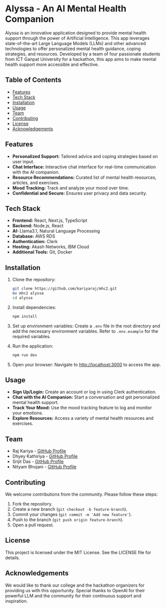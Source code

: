 # Alyssa - An AI Mental Health Companion

Alyssa is an innovative application designed to provide mental health support through the power of Artificial Intelligence. This app leverages state-of-the-art Large Language Models (LLMs) and other advanced technologies to offer personalized mental health guidance, coping strategies, and resources. Developed by a team of four passionate students from ICT Ganpat University for a hackathon, this app aims to make mental health support more accessible and effective.

## Table of Contents
- [Features](#features)
- [Tech Stack](#tech-stack)
- [Installation](#installation)
- [Usage](#usage)
- [Team](#team)
- [Contributing](#contributing)
- [License](#license)
- [Acknowledgements](#acknowledgements)

## Features
- **Personalized Support:** Tailored advice and coping strategies based on user input.
- **Chat Interface:** Interactive chat interface for real-time communication with the AI companion.
- **Resource Recommendations:** Curated list of mental health resources, articles, and exercises.
- **Mood Tracking:** Track and analyze your mood over time.
- **Confidential and Secure:** Ensures user privacy and data security.

## Tech Stack
- **Frontend:** React, Next.js, TypeScript
- **Backend:** Node.js, React
- **AI:** Llama3.1, Natural Language Processing
- **Database:** AWS RDS
- **Authentication:** Clerk
- **Hosting:** Akash Networks, IBM Cloud
- **Additional Tools:** Git, Docker

## Installation
1. Clone the repository:
    ```bash
    git clone https://github.com/kariyaraj/mhc2.git
    mv mhc2 alyssa
    cd alyssa
    ```
2. Install dependencies:
    ```bash
    npm install
    ```
3. Set up environment variables:
    Create a `.env` file in the root directory and add the necessary environment variables. Refer to `.env.example` for the required variables.

4. Run the application:
    ```bash
    npm run dev
    ```

5. Open your browser:
    Navigate to [http://localhost:3000](http://localhost:3000) to access the app.

## Usage
- **Sign Up/Login:** Create an account or log in using Clerk authentication.
- **Chat with the AI Companion:** Start a conversation and get personalized mental health support.
- **Track Your Mood:** Use the mood tracking feature to log and monitor your emotions.
- **Explore Resources:** Access a variety of mental health resources and exercises.

## Team
- Raj Kariya - [GitHub Profile](https://github.com/kariyaraj)
- Dhyey Kathiriya - [GitHub Profile](https://github.com/dk3775)
- Srijit Das - [GitHub Profile](https://github.com/godspeed1709)
- Nityam Bhojani - [GitHub Profile](https://github.com/niityam)

## Contributing
We welcome contributions from the community. Please follow these steps:
1. Fork the repository.
2. Create a new branch (`git checkout -b feature-branch`).
3. Commit your changes (`git commit -m 'Add new feature'`).
4. Push to the branch (`git push origin feature-branch`).
5. Open a pull request.

## License
This project is licensed under the MIT License. See the LICENSE file for details.

## Acknowledgements
We would like to thank our college and the hackathon organizers for providing us with this opportunity. Special thanks to OpenAI for their powerful LLM and the community for their continuous support and inspiration.
